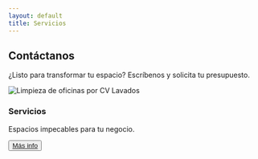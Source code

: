 ```yaml
---
layout: default
title: Servicios
---
```


<section class="servicios">
  <h2>Contáctanos</h2>
  <p>¿Listo para transformar tu espacio? Escríbenos y solicita tu presupuesto.</p>
  <div class="service-card">
      <img src="/assets/images/business.jpg" alt="Limpieza de oficinas por CV Lavados">
      <i class="fas fa-building"></i>
      <h3>Servicios</h3>
      <p>Espacios impecables para tu negocio.</p>
      <button>
        <a href="/servicios/hogares">Más info</a>
      </button>
  </div>
</section>
